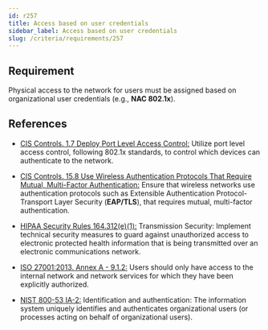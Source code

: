 ```yaml
---
id: r257
title: Access based on user credentials
sidebar_label: Access based on user credentials
slug: /criteria/requirements/257
---
```


## Requirement

Physical access to the network
for users must be assigned
based on organizational user credentials (e.g., **NAC 802.1x**).

## References

- [CIS Controls. 1.7 Deploy Port Level Access Control:](https://www.cisecurity.org/controls/)
Utilize port level access control,
following 802.1x standards,
to control which devices
can authenticate to the network.

- [CIS Controls. 15.8 Use Wireless Authentication Protocols That Require Mutual, Multi-Factor Authentication:](https://www.cisecurity.org/controls/)
Ensure that wireless networks
use authentication protocols
such as Extensible Authentication Protocol-Transport Layer Security
(**EAP/TLS**),
that requires mutual,
multi-factor authentication.

- [HIPAA Security Rules 164.312(e)(1):](https://www.law.cornell.edu/cfr/text/45/164.312)
Transmission Security:
Implement technical security measures
to guard against unauthorized access
to electronic protected health information
that is being transmitted
over an electronic communications network.

- [ISO 27001:2013. Annex A - 9.1.2:](https://www.iso.org/obp/ui/#iso:std:54534:en)
Users should only have access
to the internal network
and network services for which
they have been explicitly authorized.

- [NIST 800-53 IA-2:](https://nvd.nist.gov/800-53/Rev4/control/IA-2)
Identification and authentication:
The information system uniquely identifies
and authenticates organizational users
(or processes acting on behalf
of organizational users).

